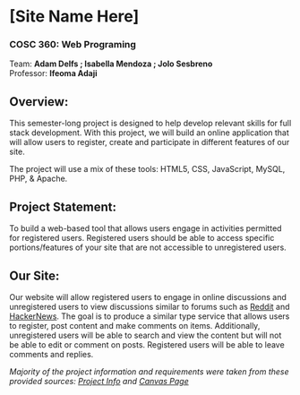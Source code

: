 # [Site Name Here]
### COSC 360: Web Programing 
Team: **Adam Delfs ; Isabella Mendoza ; Jolo Sesbreno**\
Professor: **Ifeoma Adaji**

## Overview: 
This semester-long project is designed to help develop relevant skills for full stack development.  With this project, we will build an online application that will allow users to register, create and participate in different features of our site.

The project will use a mix of these tools: HTML5, CSS, JavaScript, MySQL, PHP, & Apache.

## Project Statement:
To build a web-based tool that allows users engage in activities permitted for registered users.  Registered users should be able to access specific portions/features of your site that are not accessible to unregistered users.

## Our Site:
Our website will allow registered users to engage in online discussions and unregistered users to view discussions similar to forums such as [Reddit](https://www.reddit.com/) and [HackerNews](https://news.ycombinator.com/). The goal is to produce a similar type service that allows users to register, post content and make comments on items.   Additionally, unregistered users will be able to search and view the content but will not be able to edit or comment on posts. Registered users will be able to leave comments and replies.

*Majority of the project information and requirements were taken from these provided sources: [Project Info](https://canvas.ubc.ca/courses/133337/pages/project-info?module_item_id=6511100) and [Canvas Page](https://canvas.ubc.ca/courses/133337)*